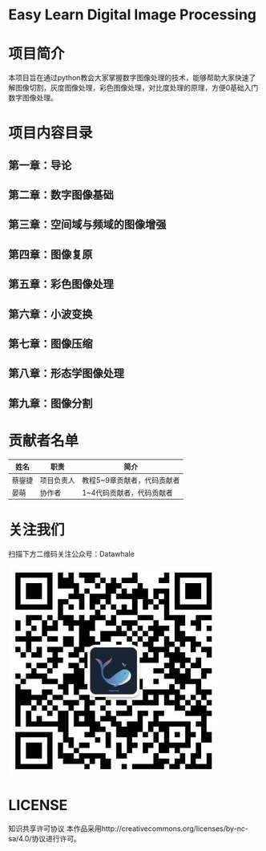 # Easy Learn Digital Image Processing 

# 项目简介
本项目旨在通过python教会大家掌握数字图像处理的技术，能够帮助大家快速了解图像切割，灰度图像处理，彩色图像处理，对比度处理的原理，方便0基础入门数字图像处理。

# 项目内容目录
## 第一章：导论

## 第二章：数字图像基础

## 第三章：空间域与频域的图像增强

## 第四章：图像复原

## 第五章：彩色图像处理

## 第六章：小波变换

## 第七章：图像压缩

## 第八章：形态学图像处理

## 第九章：图像分割

# 贡献者名单
| 姓名 | 职责 | 简介 |
| ---- | ---- | ---- |
| 蔡鋆捷 | 项目负责人 | 教程5~9章贡献者，代码贡献者 |
| 晏萌 | 协作者 | 1~4代码贡献者，代码贡献者|


# 关注我们
扫描下方二维码关注公众号：Datawhale
  
   ![](images/datawhale.jpg)

# LICENSE
知识共享许可协议
本作品采用http://creativecommons.org/licenses/by-nc-sa/4.0/协议进行许可。